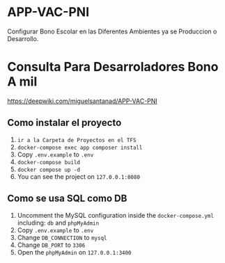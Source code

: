 # APP-VAC-PNI

Configurar Bono Escolar en las Diferentes Ambientes ya se Produccion o Desarrollo.
# Consulta Para Desarroladores Bono A mil
https://deepwiki.com/miguelsantanad/APP-VAC-PNI


## Como instalar el proyecto

1. ``` ir a la Carpeta de Proyectos en el TFS ```
2. ``` docker-compose exec app composer install ```
3. Copy ```.env.example``` to ```.env```
4. ```docker-compose build```
5. ```docker compose up -d```
6. You can see the project on ```127.0.0.1:8080```

## Como se usa SQL como DB

1. Uncomment the MySQL configuration inside the ```docker-compose.yml``` including: ```db``` and ```phpMyAdmin```
2. Copy ```.env.example``` to ```.env```
3. Change ```DB_CONNECTION``` to ```mysql```
4. Change ```DB_PORT``` to ```3306```
5. Open the ```phpMyAdmin``` on ```127.0.0.1:3400```
